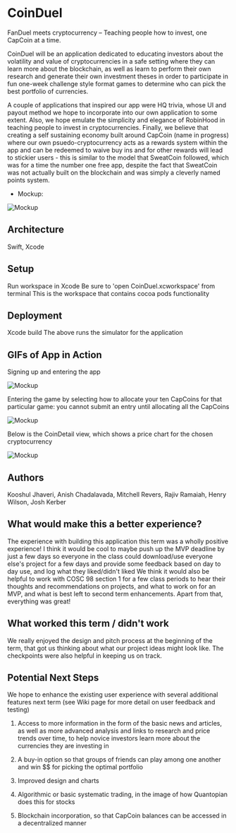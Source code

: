 # CoinDuel

FanDuel meets cryptocurrency – Teaching people how to invest, one CapCoin at a time.

CoinDuel will be an application dedicated to educating investors about the volatility and value of cryptocurrencies in a safe setting where they can learn more about the blockchain, as well as learn to perform their own research and generate their own investment theses in order to participate in fun one-week challenge style format games to determine who can pick the best portfolio of currencies.

A couple of applications that inspired our app were HQ trivia, whose UI and payout method we hope to incorporate into our own application to some extent. Also, we hope emulate the simplicity and elegance of RobinHood in teaching people to invest in cryptocurrencies. Finally, we believe that creating a self sustaining economy built around CapCoin (name in progress) where our own psuedo-cryptocurrency acts as a rewards system within the app and can be redeemed to waive buy ins and for other rewards will lead to stickier users - this is similar to the model that SweatCoin followed, which was for a time the number one free app, despite the fact that SweatCoin was not actually built on the blockchain and was simply a cleverly named points system.

* Mockup:

![Mockup](img/Mockup1.png)

## Architecture

Swift, Xcode

## Setup

Run workspace in Xcode
Be sure to 'open CoinDuel.xcworkspace' from terminal
This is the workspace that contains cocoa pods functionality

## Deployment

Xcode build
The above runs the simulator for the application

## GIFs of App in Action

Signing up and entering the app

![Mockup](img/CoinDuel.gif)

Entering the game by selecting how to allocate your ten CapCoins for that particular game: you cannot submit an entry until allocating all the CapCoins

![Mockup](img/CoinDuel2.gif)

Below is the CoinDetail view, which shows a price chart for the chosen cryptocurrency

![Mockup](img/Chart.gif)

## Authors

Kooshul Jhaveri, Anish Chadalavada, Mitchell Revers, Rajiv Ramaiah, Henry Wilson, Josh Kerber

## What would make this a better experience?

The experience with building this application this term was a wholly positive experience! I think it would be cool to maybe push up the MVP deadline by just a few days so everyone in the class could download/use everyone else's project for a few days and provide some feedback based on day to day use, and log what they liked/didn't liked
We think it would also be helpful to work with COSC 98 section 1 for a few class periods to hear their thoughts and recommendations on projects, and what to work on for an MVP, and what is best left to second term enhancements. Apart from that, everything was great!

## What worked this term / didn't work

We really enjoyed the design and pitch process at the beginning of the term, that got us thinking about what our project ideas might look like. The checkpoints were also helpful in keeping us on track.

## Potential Next Steps

We hope to enhance the existing user experience with several additional features next term (see Wiki page for more detail on user feedback and testing)

1. Access to more information in the form of the basic news and articles, as well as more advanced analysis and links to research and price trends over time, to help novice investors learn more about the currencies they are investing in

2. A buy-in option so that groups of friends can play among one another and win $$ for picking the optimal portfolio

3. Improved design and charts

4. Algorithmic or basic systematic trading, in the image of how Quantopian does this for stocks

5. Blockchain incorporation, so that CapCoin balances can be accessed in a decentralized manner
